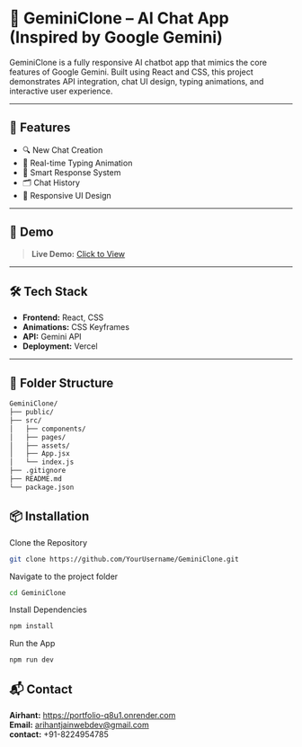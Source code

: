 # 🧠 GeminiClone – AI Chat App (Inspired by Google Gemini)

GeminiClone is a fully responsive AI chatbot app that mimics the core features of Google Gemini. Built using React and CSS, this project demonstrates API integration, chat UI design, typing animations, and interactive user experience.

---

## 🚀 Features

- 🔍 New Chat Creation
- 💬 Real-time Typing Animation
- 🧠 Smart Response System
- 🗂️ Chat History
- 🎨 Responsive UI Design

---

## 📸 Demo

> **Live Demo:** [Click to View](https://gemini-clone-iota-one.vercel.app/)

---

## 🛠️ Tech Stack

- **Frontend:** React, CSS
- **Animations:** CSS Keyframes
- **API:** Gemini API
- **Deployment:** Vercel

---

## 🧩 Folder Structure

```bash
GeminiClone/
├── public/
├── src/
│   ├── components/
│   ├── pages/
│   ├── assets/
│   ├── App.jsx
│   └── index.js
├── .gitignore
├── README.md
└── package.json
```

## 📦 Installation

Clone the Repository

```bash
git clone https://github.com/YourUsername/GeminiClone.git
```
Navigate to the project folder

```bash
cd GeminiClone
```
Install Dependencies

```bash
npm install
```
Run the App

```bash 
npm run dev
```

## 📬 Contact
**Airhant:** https://portfolio-q8u1.onrender.com<br/>
**Email:** arihantjainwebdev@gmail.com</br>
**contact:** +91-8224954785
